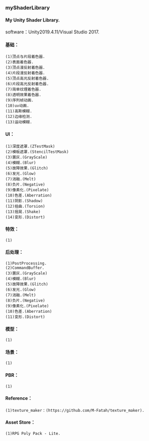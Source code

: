 ### myShaderLibrary
#### My Unity Shader Library.

software：Unity2019.4.11/Visual Studio 2017.

#### 基础：
    (1)顶点与片段着色器.
    (2)表面着色器.
    (3)顶点漫反射着色器.
    (4)片段漫反射着色器.
    (5)顶点高光反射着色器.
    (6)片段高光反射着色器.
    (7)简单纹理着色器.
    (8)透明效果着色器.
    (9)序列帧动画.
    (10)uv动画.
    (11)高斯模糊.
    (12)边缘检测.
    (13)运动模糊.
	
#### UI：
    (1)深度遮罩.(ZTestMask)
    (2)模板遮罩.(StencilTestMask)
    (3)置灰.(GrayScale)
    (4)模糊.(Blur)
    (5)故障效果.(Glitch)
    (6)发光.(Glow)
    (7)消融.(Melt)
    (8)负片.(Negative)
    (9)像素化.(Pixelate)
    (10)色差.(Aberration)
    (11)阴影.(Shadow)
    (12)扭曲.(Torsion)
    (13)摇晃.(Shake)
    (14)变形.(Distort)
	
#### 特效：
    (1)
	
#### 后处理：
    (1)PostProcessing.
    (2)CommandBuffer.
    (3)置灰.(GrayScale)
    (4)模糊.(Blur)
    (5)故障效果.(Glitch)
    (6)发光.(Glow)
    (7)消融.(Melt)
    (8)负片.(Negative)
    (9)像素化.(Pixelate)
    (10)色差.(Aberration)
    (11)变形.(Distort)
	
#### 模型：
    (1)
	
#### 场景：
    (1)
		
#### PBR：
    (1)
	
#### Reference：
    (1)texture_maker：(https://github.com/M-Fatah/texture_maker).
	
#### Asset Store：
    (1)RPG Poly Pack - Lite.